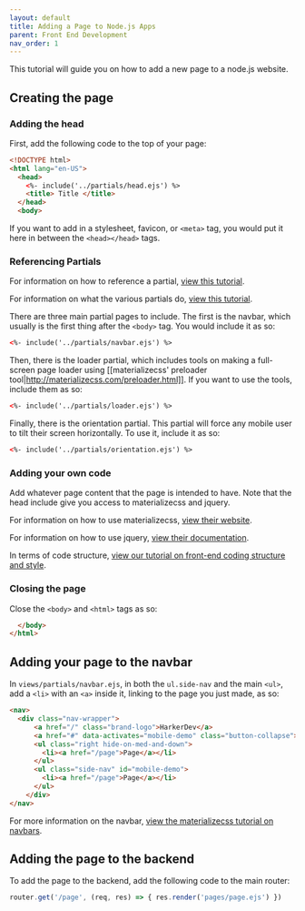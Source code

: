 ```yaml
---
layout: default
title: Adding a Page to Node.js Apps
parent: Front End Development
nav_order: 1
---
```


This tutorial will guide you on how to add a new page to a node.js website.

## Creating the page

### Adding the head

First, add the following code to the top of your page:

````html
<!DOCTYPE html>
<html lang="en-US">
  <head>
    <%- include('../partials/head.ejs') %>
    <title> Title </title>
  </head>
  <body>
````

If you want to add in a stylesheet, favicon, or `<meta>` tag, you would put it here in between the `<head></head>` tags.

### Referencing Partials

For information on how to reference a partial, [view this tutorial](https://github.com/DJMcoder/HarkerDevGuides/wiki/Referencing-a-Partial-Page).

For information on what the various partials do, [view this tutorial](https://github.com/DJMcoder/HarkerDevGuides/wiki/Using-the-Various-Partials).

There are three main partial pages to include. The first is the navbar, which usually is the first thing after the `<body>` tag. You would include it as so: 

````html
<%- include('../partials/navbar.ejs') %>
````

Then, there is the loader partial, which includes tools on making a full-screen page loader using [[materializecss' preloader tool|http://materializecss.com/preloader.html]]. If you want to use the tools, include them as so:

````html
<%- include('../partials/loader.ejs') %>
````

Finally, there is the orientation partial. This partial will force any mobile user to tilt their screen horizontally. To use it, include it as so:

````html
<%- include('../partials/orientation.ejs') %>
````

### Adding your own code

Add whatever page content that the page is intended to have. Note that the head include give you access to materializecss and jquery.

For information on how to use materializecss, [view their website](http://materializecss.com/).

For information on how to use jquery, [view their documentation](http://api.jquery.com/).

In terms of code structure, [view our tutorial on front-end coding structure and style](https://github.com/DJMcoder/HarkerDevGuides/wiki/Front-End-Coding-Practices).

### Closing the page

Close the `<body>` and `<html>` tags as so:

````html
  </body>
</html>
````

## Adding your page to the navbar

In `views/partials/navbar.ejs`, in both the `ul.side-nav` and the main `<ul>`, add a `<li>` with an `<a>` inside it, linking to the page you just made, as so:

````html
<nav>
  <div class="nav-wrapper">
      <a href="/" class="brand-logo">HarkerDev</a>
      <a href="#" data-activates="mobile-demo" class="button-collapse"><i class="material-icons">menu</i></a>
      <ul class="right hide-on-med-and-down">
        <li><a href="/page">Page</a></li>
      </ul>
      <ul class="side-nav" id="mobile-demo">
        <li><a href="/page">Page</a></li>
      </ul>
    </div>
</nav>
````

For more information on the navbar, [view the materializecss tutorial on navbars](http://materializecss.com/navbar.html).

## Adding the page to the backend

To add the page to the backend, add the following code to the main router:

````js
router.get('/page', (req, res) => { res.render('pages/page.ejs') })
````
